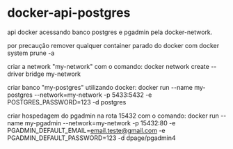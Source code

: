 # docker-api-postgres
api docker acessando banco postgres e pgadmin pela docker-network.

por precaução remover qualquer container parado do docker com
    docker system prune -a

criar a network "my-network" com o comando:
    docker network create --driver bridge my-network


criar banco "my-postgres" utilizando docker:
    docker run --name my-postgres --network=my-network -p 5433:5432 -e POSTGRES_PASSWORD=123 -d postgres

criar hospedagem do pgadmin na rota 15432 com o comando:
    docker run --name my-pgadmin --network=my-network -p 15432:80 -e PGADMIN_DEFAULT_EMAIL=email.teste@gmail.com -e PGADMIN_DEFAULT_PASSWORD=123 -d dpage/pgadmin4


